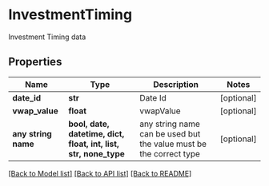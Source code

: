 # InvestmentTiming

Investment Timing data

## Properties
Name | Type | Description | Notes
------------ | ------------- | ------------- | -------------
**date_id** | **str** | Date Id | [optional] 
**vwap_value** | **float** | vwapValue | [optional] 
**any string name** | **bool, date, datetime, dict, float, int, list, str, none_type** | any string name can be used but the value must be the correct type | [optional]

[[Back to Model list]](../README.md#documentation-for-models) [[Back to API list]](../README.md#documentation-for-api-endpoints) [[Back to README]](../README.md)


